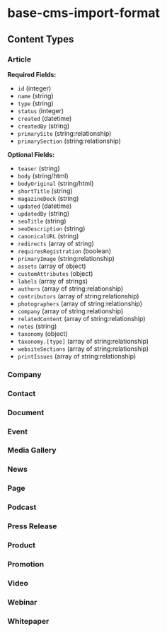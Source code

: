 # base-cms-import-format

## Content Types
### Article
**Required Fields:**
- `id` (integer)
- `name` (string)
- `type` (string)
- `status` (integer)
- `created` (datetime)
- `createdBy` (string)
- `primarySite` (string:relationship)
- `primarySection` (string:relationship)

**Optional Fields:**
- `teaser` (string)
- `body` (string/html)
- `bodyOriginal` (string/html)
- `shortTitle` (string)
- `magazineDeck` (string)
- `updated` (datetime)
- `updatedBy` (string)
- `seoTitle` (string)
- `seoDescription` (string)
- `canonicalURL` (string)
- `redirects` (array of string)
- `requiresRegistration` (boolean)
- `primaryImage` (string:relationship)
- `assets` (array of object)
- `customAttributes` (object)
- `labels` (array of strings)
- `authors` (array of string:relationship)
- `contributors` (array of string:relationship)
- `photographers` (array of string:relationship)
- `company` (array of string:relationship)
- `relatedContent` (array of string:relationship)
- `notes` (string)
- `taxonomy` (object)
- `taxonomy.[type]` (array of string:relationship)
- `websiteSections` (array of string:relationship)
- `printIssues` (array of string:relationship)

### Company
### Contact
### Document
### Event
### Media Gallery
### News
### Page
### Podcast
### Press Release
### Product
### Promotion
### Video
### Webinar
### Whitepaper
